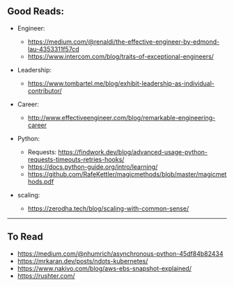 ## Good Reads:

- Engineer:
    - https://medium.com/@renaldi/the-effective-engineer-by-edmond-lau-4353311f57cd
    - https://www.intercom.com/blog/traits-of-exceptional-engineers/
- Leadership:
    + https://www.tombartel.me/blog/exhibit-leadership-as-individual-contributor/
- Career:
    + http://www.effectiveengineer.com/blog/remarkable-engineering-career
- Python:
    + Requests: https://findwork.dev/blog/advanced-usage-python-requests-timeouts-retries-hooks/
    + https://docs.python-guide.org/intro/learning/
    + https://github.com/RafeKettler/magicmethods/blob/master/magicmethods.pdf

- scaling:
    + https://zerodha.tech/blog/scaling-with-common-sense/

---

## To Read
- https://medium.com/@nhumrich/asynchronous-python-45df84b82434
- https://mrkaran.dev/posts/ndots-kubernetes/
- https://www.nakivo.com/blog/aws-ebs-snapshot-explained/
- https://rushter.com/